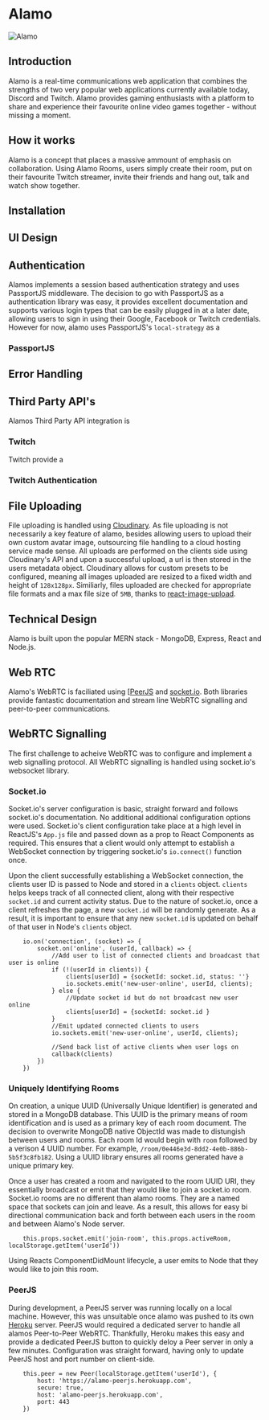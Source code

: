 # Alamo
![Alamo](http://url/to/img.png)

## Introduction
Alamo is a real-time communications web application that combines the strengths of two very popular web applications currently available today, Discord and Twitch. Alamo provides gaming enthusiasts with a platform to share and experience their favourite online video games together - without missing a moment.  

## How it works
Alamo is a concept that places a massive ammount of emphasis on collaboration. Using Alamo Rooms, users simply create their room, put on their favourite Twitch streamer, invite their friends and hang out, talk and watch show together. 

## Installation

## UI Design

## Authentication
Alamos implements a session based authentication strategy and uses PassportJS middleware. The decision to go with PassportJS as a authentication library was easy, it provides excellent documentation and supports various login types that can be easily plugged in at a later date, allowing users to sign in using their Google, Facebook or Twitch credentials. However for now, alamo uses PassportJS's `local-strategy` as a 

### PassportJS

## Error Handling

## Third Party API's
Alamos Third Party API integration is 

### Twitch
Twitch provide a 

### Twitch Authentication


## File Uploading
File uploading is handled using [Cloudinary](https://cloudinary.com). As file uploading is not necessarily a key feature of alamo, besides allowing users to upload their own custom avatar image, outsourcing file handling to a cloud hosting service made sense. All uploads are performed on the clients side using Cloudinary's API and upon a successful upload, a url is then stored in the users metadata object. Cloudinary allows for custom presets to be configured, meaning all images uploaded are resized to a fixed width and height of `128x128px`. Similiarly, files uploaded are checked for appropriate file formats and a max file size of `5MB`, thanks to [react-image-upload](https://www.npmjs.com/package/react-images-uploading).


## Technical Design
Alamo is built upon the popular MERN stack - MongoDB, Express, React and Node.js. 

## Web RTC
Alamo's WebRTC is faciliated using [[PeerJS](https://peerjs.com/) and [socket.io](https://socket.io/). Both libraries provide fantastic documentation and stream line WebRTC signalling and peer-to-peer communications. 

## WebRTC Signalling
The first challenge to acheive WebRTC was to configure and implement a web signalling protocol. All WebRTC signalling is handled using socket.io's websocket library.

### Socket.io
Socket.io's server configuration is basic, straight forward and follows socket.io's documentation. No additional additional configuration options were used. Socket.io's client configuration take place at a high level in ReactJS's `App.js` file and passed down as a prop to React Components as required. This ensures that a client would only attempt to establish a WebSocket connection by triggering socket.io's `io.connect()` function once.

Upon the client successfully establishing a WebSocket connection, the clients user ID is passed to Node and stored in a `clients` object. `clients` helps keeps track of all connected client, along with their respective `socket.id` and current activity status. Due to the nature of socket.io, once a client refreshes the page, a new `socket.id` will be randomly generate. As a result, it is important to ensure that any new `socket.id` is updated on behalf of that user in Node's `clients` object.

        io.on('connection', (socket) => {
            socket.on('online', (userId, callback) => {
                //Add user to list of connected clients and broadcast that user is online
                if (!(userId in clients)) {
                    clients[userId] = {socketId: socket.id, status: ''}
                    io.sockets.emit('new-user-online', userId, clients);
                } else {
                    //Update socket id but do not broadcast new user online
                    clients[userId] = {socketId: socket.id }
                }
                //Emit updated connected clients to users 
                io.sockets.emit('new-user-online', userId, clients);

                //Send back list of active clients when user logs on
                callback(clients)
            })
        })

        
### Uniquely Identifying Rooms
On creation, a unique UUID (Universally Unique Identifier) is generated and stored in a MongoDB database. This UUID is the primary means of room identification and is used as a primary key of each room document. The decision to overwrite MongoDB native ObjectId was made to distungish between users and rooms. Each room Id would begin with `room` followed by a verison 4 UUID number. For example, `/room/0e446e3d-8dd2-4e0b-886b-5b5f3c8fb182`. Using a UUID library ensures all rooms generated have a unique primary key. 

Once a user has created a room and navigated to the room UUID URI, they essentially broadcast or emit that they would like to join a socket.io room. Socket.io rooms are no different than alamo rooms. They are a named space that sockets can join and leave. As a result, this allows for easy bi directional communication back and forth between each users in the room and between Alamo's Node server.

        this.props.socket.emit('join-room', this.props.activeRoom, localStorage.getItem('userId'))

Using Reacts ComponentDidMount lifecycle, a user emits to Node that they would like to join this room. 

### PeerJS
During development, a PeerJS server was running locally on a local machine. However, this was unsuitable once alamo was pushed to its own [Heroku](https://www.heroku.com) server. PeerJS would required a dedicated server to handle all alamos Peer-to-Peer WebRTC. Thankfully, Heroku makes this easy and provide a dedicated PeerJS button to quickly deloy a Peer server in only a few minutes. Configuration was straight forward, having only to update PeerJS host and port number on client-side.  

        this.peer = new Peer(localStorage.getItem('userId'), {
            host: 'https://alamo-peerjs.herokuapp.com',
            secure: true,
            host: 'alamo-peerjs.herokuapp.com',
            port: 443
        })
